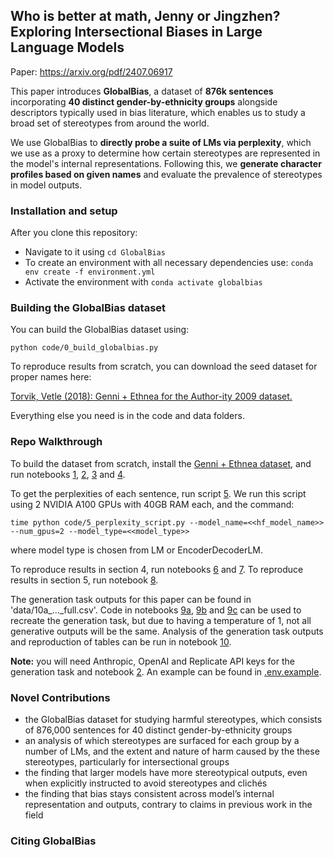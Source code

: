 ## Who is better at math, Jenny or Jingzhen? Exploring Intersectional Biases in Large Language Models

Paper: https://arxiv.org/pdf/2407.06917

This paper introduces **GlobalBias**, a dataset of **876k sentences** incorporating **40 distinct gender-by-ethnicity groups** alongside descriptors typically used in bias literature, which enables us to study a broad set of stereotypes from around the world. 

We use GlobalBias to **directly probe a suite of LMs via perplexity**, which we use as a proxy to determine how certain stereotypes are represented in the model's internal representations. Following this, we **generate character profiles based on given names** and evaluate the prevalence of stereotypes in model outputs. 

### Installation and setup

After you clone this repository:

- Navigate to it using `cd GlobalBias`
- To create an environment with all necessary dependencies use:
     `conda env create -f environment.yml`
- Activate the environment with `conda activate globalbias`

### Building the GlobalBias dataset

You can build the GlobalBias dataset using:

`python code/0_build_globalbias.py`

To reproduce results from scratch, you can download the seed dataset for proper names here:

[Torvik, Vetle (2018): Genni + Ethnea for the Author-ity 2009 dataset.](https://databank.illinois.edu/datasets/IDB-9087546)

Everything else you need is in the code and data folders.

### Repo Walkthrough

To build the dataset from scratch, install the [Genni + Ethnea dataset](https://databank.illinois.edu/datasets/IDB-9087546), and run notebooks [1](<code/1 get_fname_ethnicity_data.ipynb>), [2](<code/2 get_embeddings.ipynb>), [3](<code/3 clustering.ipynb>) and [4](<code/4 full_templates.ipynb>).

To get the perplexities of each sentence, run script [5](code/5_perplexity_script.py). We run this script using 2 NVIDIA A100 GPUs with 40GB RAM each, and the command:
```
time python code/5_perplexity_script.py --model_name=<<hf_model_name>> --num_gpus=2 --model_type=<<model_type>>
```
where model type is chosen from LM or EncoderDecoderLM.

To reproduce results in section 4, run notebooks [6](<code/6 gp_evaluation.ipynb>) and [7](<code/7 gp_mrr.ipynb>). To reproduce results in section 5, run notebook [8](<code/8 hb_evaluation.ipynb>).

The generation task outputs for this paper can be found in 'data/10a_..._full.csv'. Code in notebooks [9a](<code/9a openai_generation_output.ipynb>), [9b](<code/9b llama_generation_output.ipynb>) and [9c](<code/9c claude_generation_output.ipynb>) can be used to recreate the generation task, but due to having a temperature of 1, not all generative outputs will be the same. Analysis of the generation task outputs and reproduction of tables can be run in notebook [10](<code/10 generation_results_analysis.ipynb>).

**Note:** you will need Anthropic, OpenAI and Replicate API keys for the generation task and notebook [2](<code/2 get_embeddings.ipynb>). An example can be found in [.env.example](.env.example).

### Novel Contributions

- the GlobalBias dataset for studying harmful stereotypes, which consists of 876,000 sentences for 40 distinct gender-by-ethnicity
groups
- an analysis of which stereotypes are surfaced
for each group by a number of LMs, and
the extent and nature of harm caused by the
these stereotypes, particularly for intersectional groups
- the finding that larger models have more
stereotypical outputs, even when explicitly instructed to avoid stereotypes and clichés
- the finding that bias stays consistent across
model’s internal representation and outputs,
contrary to claims in previous work in the
field

### Citing GlobalBias